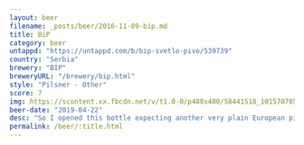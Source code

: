 ```yaml
---
layout: beer
filename: _posts/beer/2016-11-09-bip.md
title: BiP
category: beer
untappd: "https://untappd.com/b/bip-svetlo-pivo/539739"
country: "Serbia"
brewery: "BIP"
breweryURL: "/brewery/bip.html"
style: "Pilsner - Other"
score: 7
img: https://scontent.xx.fbcdn.net/v/t1.0-0/p480x480/58441518_10157070544393745_5048122302781194240_o.jpg?_nc_cat=110&_nc_ohc=UGdKuULiWtYAQnfWTRd687CqQIvqyOSBbKK4xclh31SxCKxhas2lDu8Aw&_nc_ht=scontent.xx&oh=c0f2609c7bfaff6734aa4cb5ec427f48&oe=5E40AF34
beer-date: "2019-04-22"
desc: "So I opened this bottle expecting another very plain European pilsner. But instead it has really biscuity taste and a huge amount of caramel in the smell. Despite that it’s still fairly light. Quite a unique mass market beer"
permalink: /beer/:title.html
---
```

